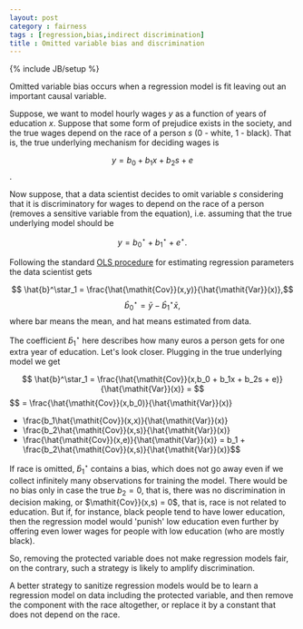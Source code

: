 ```yaml
---
layout: post
category : fairness
tags : [regression,bias,indirect discrimination]
title : Omitted variable bias and discrimination
---
```

{% include JB/setup %}

<head>
<script type="text/javascript"
 src="http://cdn.mathjax.org/mathjax/latest/MathJax.js?config=TeX-AMS-MML_HTMLorMML">
</script>
</head>

Omitted variable bias occurs when a regression model is fit leaving out an important causal variable.  

Suppose, we want to model hourly wages $y$ as a function of years of education $x$. Suppose that some form of prejudice exists in the society, and the true wages depend on the race of a person $s$ (0 - white, 1 - black). That is, the true underlying mechanism for deciding wages is

$$ y = b_0 + b_1x + b_2s + e$$.

Now suppose, that a data scientist decides to omit variable $s$ considering that it is discriminatory for wages to depend on the race of a person (removes a sensitive variable from the equation), i.e. assuming that the true underlying model should be 

$$ y = b_0^\star + b_1^\star + e^\star.$$

Following the standard [OLS procedure](https://en.wikipedia.org/wiki/Ordinary_least_squares) for estimating regression parameters the data scientist gets

$$ \hat{b}^\star_1 = \frac{\hat{\mathit{Cov}}(x,y)}{\hat{\mathit{Var}}(x)},$$
$$ \hat{b}_0^\star = \bar{y} - \hat{b}^\star_1\bar{x},$$
where bar means the mean, and hat means estimated from data. 

The coefficient $\hat{b}^\star_1$ here describes how many euros a person gets for one extra year of education. Let's look closer. Plugging in the true underlying model we get 

$$ \hat{b}^\star_1 = \frac{\hat{\mathit{Cov}}(x,b_0 + b_1x + b_2s + e)}{\hat{\mathit{Var}}(x)} = $$ 
$$ = \frac{\hat{\mathit{Cov}}(x,b_0)}{\hat{\mathit{Var}}(x)} 
+ \frac{b_1\hat{\mathit{Cov}}(x,x)}{\hat{\mathit{Var}}(x)} 
+ \frac{b_2\hat{\mathit{Cov}}(x,s)}{\hat{\mathit{Var}}(x)}
+ \frac{\hat{\mathit{Cov}}(x,e)}{\hat{\mathit{Var}}(x)} = b_1 + \frac{b_2\hat{\mathit{Cov}}(x,s)}{\hat{\mathit{Var}}(x)}$$

If race is omitted, $\hat{b}^\star_1$ contains a bias, which does not go away even if we collect infinitely many observations for training the model. There would be no bias only in case the true $b_2 = 0$, that is, there was no discrimination in decision making, or $\mathit{Cov}}(x,s) = 0$, that is, race is not related to education. But if, for instance, black people tend to have lower education, then the regression model would 'punish' low education even further by offering even lower wages for people with low education (who are mostly black).

So, removing the protected variable does not make regression models fair, on the contrary, such a strategy is likely to amplify discrimination. 

A better strategy to sanitize regression models would be to learn a regression model on data including the protected variable, and then remove the component with the race altogether, or replace it by a constant that does not depend on the race. 

